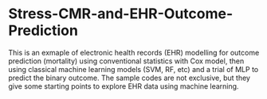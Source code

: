 # Stress-CMR-and-EHR-Outcome-Prediction

This is an exmaple of electronic health records (EHR) modelling for outcome prediction (mortality) using conventional statistics with Cox model, then using classical machine learning models (SVM, RF, etc) and a trial of MLP to predict the binary outcome. 
The sample codes are not exclusive, but they give some starting points to explore EHR data using machine learning. 
